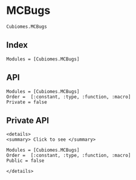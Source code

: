 # MCBugs

```@docs
Cubiomes.MCBugs
```

## Index

```@index
Modules = [Cubiomes.MCBugs]
```

## API

```@autodocs
Modules = [Cubiomes.MCBugs]
Order =  [:constant, :type, :function, :macro]
Private = false
```

## Private API

```@raw html
<details>
<summary> Click to see </summary>
```

```@autodocs
Modules = [Cubiomes.MCBugs]
Order =  [:constant, :type, :function, :macro]
Public = false
```

```@raw html
</details>
```
